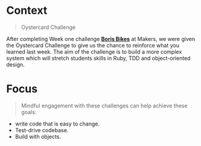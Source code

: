 # Context
> Oystercard Challenge

After completing Week one challenge **[Boris Bikes](https://github.com/SarpongAbasimi/boris-bike)** at Makers, we were given the Oystercard Challenge to give us the chance to reinforce 
what you learned last week. 
The aim of the challenge is to build a more complex system which will stretch students skills in Ruby, TDD and object-oriented design.

# Focus
> Mindful engagement with these challenges can help achieve these goals:

- write code that is easy to change.
- Test-drive codebase.
- Build with objects.


